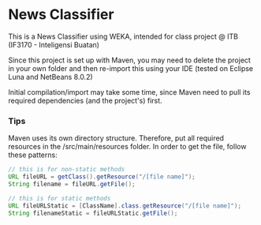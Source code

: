 # News Classifier

This is a News Classifier using WEKA, intended for class project @ ITB (IF3170 - Inteligensi Buatan)

Since this project is set up with Maven, you may need to delete the project in your own folder and then re-import this using your IDE (tested on Eclipse Luna and NetBeans 8.0.2)

Initial compilation/import may take some time, since Maven need to pull its required dependencies (and the project's) first.

### Tips

Maven uses its own directory structure. Therefore, put all required resources in the /src/main/resources folder. In order to get the file, follow these patterns:

```java
// this is for non-static methods
URL fileURL = getClass().getResource("/[file name]");
String filename = fileURL.getFile();

// this is for static methods
URL fileURLStatic = [ClassName].class.getResource("/[file name]");
String filenameStatic = fileURLStatic.getFile();
```

[alvin_nt]: https://github.com/alvin-nt
